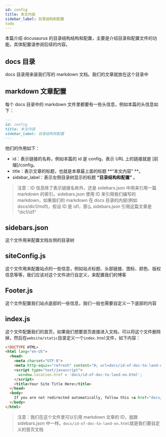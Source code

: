 ```yaml
---
id: config
title: 本文内容
sidebar_label: 目录结构和配置
todo
---
```


本篇介绍 docusaurus 的目录结构结构和配置，主要是介绍目录和配置文件的功能，具体配置请参阅后续的内容。



## docs 目录

docs 目录用来装我们写的 markdown 文档。我们的文章就放在这个目录中



## markdown 文章配置

每个 docs 目录中的 markdown 文件里都要有一些头信息，例如本篇的头信息如下：

```markdown
---
id: config
title: 本文内容
sidebar_label: 目录结构和配置
---
```



他们的作用如下：

- id：表示链接的名称，例如本篇的 id 是 config，表示 URL 上的链接就是 [前缀]/config。
- title：表示文章的标题，也就是本章最上面的标题 **“本文内容” **。
- sidebar_label：表示左侧目录树显示的标题 **“目录结构和配置”** 。



> 注意：ID 信息除了表示链接名称外，还是 sidebars.json 中用来引用一篇 markdown 的索引。sidebars.json 使用 ID 来引用我们编写的 markdown，如果我们的 markdown 在 docs 目录的内层(例如 docs/dic1/md1)，假设 ID 是 id1，那么 sidebars.json 引用这篇文章是 "dic1/id1"



## sidebars.json

这个文件用来配置文档左侧的目录树



## siteConfig.js

这个文件用来配置站点的一些信息，例如站点标题、头部链接、图标、颜色、版权信息等等，我们应该对这个文件进行自定义，来配置我们的博客



## Footer.js

这个文件配置我们站点底部的一些信息，我们一般也需要自定义一下底部的内容



## index.js

这个文件配置我们的首页，如果我们想要首页直接进入文档，可以将这个文件删除掉，然后在`website/static`目录定义一个`index.html`文件，如下内容：

```html
<!DOCTYPE HTML>
<html lang="en-US">
  <head>
    <meta charset="UTF-8">
    <meta http-equiv="refresh" content="0; url=docs/id-of-doc-to-land-on.html">
    <script type="text/javascript">
      window.location.href = 'docs/id-of-doc-to-land-on.html';
    </script>
    <title>Your Site Title Here</title>
  </head>
  <body>
    If you are not redirected automatically, follow this <a href="docs/id-of-doc-to-land-on.html">link</a>.
  </body>
</html>
```

> 注意：我们在这个文件里可以引用 markdown 文章的 ID，就跟 sidebars.json 中一样。`docs/id-of-doc-to-land-on.html`就是我们要自定义的首页文档

